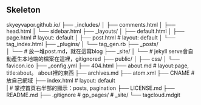 ## Skeleton
skyeyvapor.github.io/
├── _includes/
│   ├── comments.html
│   ├── head.html
│   └── sidebar.html
├── _layouts/
│   ├── default.html
│   ├── page.html  # layout: default
│   ├── post.html  # layout: default
│   └── tag_index.html
├── _plugins/
│   └── tag_gen.rb
├── _posts/  
│   └── # 放一堆post.md，就在這寫blog
├── _site/
│   └── # jekyll serve會自動產生本地端的檔案在這裡，gitignored
├── public/
│   ├── css/
│   └── favicon.ico
├── _config.yml
├── 404.html
├── about.md  # layout:page, title:about。 about裡的東西
├── archives.md
├── atom.xml
├── CNAME  # 放自己網域
├── index.html  # layout: default  
|               # 掌控首頁右半部的顯示：posts, pagination
├── LICENSE.md
├── README.md
├── .gitignore  # gp_pages/  # _site/
└── tagcloud.mdgit
